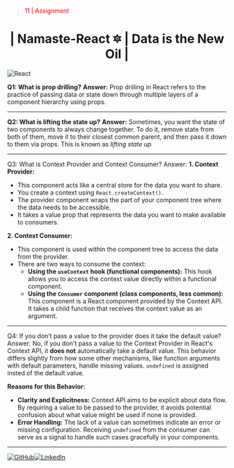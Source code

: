﻿><p style="color:red">11 | Assignment</p>
<div align="center">
    <h1>|  Namaste-React &#128303; | Data is the New Oil | </h1>
</div> 

![React](https://img.shields.io/badge/react-%2320232a.svg?style=for-the-badge&logo=react&logoColor=%2361DAFB)

 **Q1: What is prop drilling?**
 **Answer:** Prop drilling in React refers to the practice of passing data or state down through multiple layers of a component hierarchy using props.

---

 **Q2: What is lifting the state up?**
 **Answer:** Sometimes, you want the state of two components to always change together. To do it, remove state from both of them, move it to their closest common parent, and then pass it down to them via props. This is known as _lifting state up_

---
Q3: What is Context Provider and Context Consumer?
Answer: 
**1. Context Provider:**

-   This component acts like a central store for the data you want to share.
-   You create a context using  `React.createContext()`.
-   The provider component wraps the part of your component tree where the data needs to be accessible.
-   It takes a value prop that represents the data you want to make available to consumers.

**2. Context Consumer:**

-   This component is used within the component tree to access the data from the provider.
-   There are two ways to consume the context:
    -   **Using the  `useContext`  hook (functional components):**  This hook allows you to access the context value directly within a functional component.
    -   **Using the  `Consumer`  component (class components, less common):**  This component is a React component provided by the Context API. It takes a child function that receives the context value as an argument.
---
Q4: If you don’t pass a value to the provider does it take the default value?
Answer: No, if you don't pass a value to the Context Provider in React's Context API, it **does not** automatically take a default value. This behavior differs slightly from how some other mechanisms, like function arguments with default parameters, handle missing values.
`undefined` is assigned insted of the default value.

**Reasons for this Behavior:**

-   **Clarity and Explicitness:**  Context API aims to be explicit about data flow. By requiring a value to be passed to the provider, it avoids potential confusion about what value might be used if none is provided.
-   **Error Handling:**  The lack of a value can sometimes indicate an error or missing configuration. Receiving  `undefined`  from the consumer can serve as a signal to handle such cases gracefully in your components.

---
<span style="display: flex; justify-content: space-between; width: fit-content;"> [![GitHub](https://img.shields.io/badge/github-%23121011.svg?style=for-the-badge&logo=github&logoColor=white)](https://www.Github.com/sanjitsg) [![LinkedIn](https://img.shields.io/badge/linkedin-%230077B5.svg?style=for-the-badge&logo=linkedin&logoColor=white)](https://www.linkedin.com/in/sanjitgawade/)  </span>

